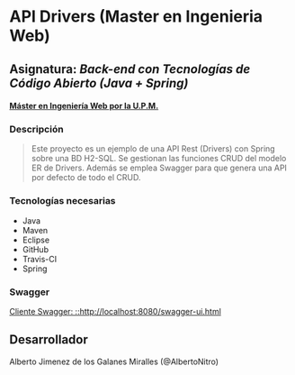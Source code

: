 
# API Drivers (Master en Ingenieria Web)
## Asignatura: *Back-end con Tecnologías de Código Abierto (Java + Spring)*
#### [Máster en Ingeniería Web por la U.P.M.](http://miw.etsisi.upm.es)

### Descripción
> Este proyecto es un ejemplo de una API Rest (Drivers) con Spring sobre una BD H2-SQL. Se gestionan las funciones CRUD del modelo ER de Drivers. Además se emplea Swagger para que genera una API por defecto de todo el CRUD.

### Tecnologías necesarias
* Java
* Maven
* Eclipse
* GitHub
* Travis-CI
* Spring

### Swagger
[Cliente Swagger: ::http://localhost:8080/swagger-ui.html](::http://localhost:8080/swagger-ui.html)

## Desarrollador
Alberto Jimenez de los Galanes Miralles (@AlbertoNitro)